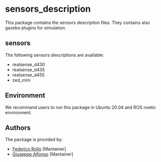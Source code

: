 # sensors_description

This package contains the sensors description files. They contains also gazebo plugins for simulation.

## sensors

The following sensors descriptions are available:

- realsense_d430
- realsense_d435
- realsense_d455
- zed_mini

## Environment

We recommand users to run this package in Ubuntu 20.04 and ROS noetic environment.

## Authors

The package is provided by:

- [Federico Rollo](https://github.com/FedericoRollo) [Mantainer]
- [Giuseppe Alfonso](https://github.com/GiuseppeAlfonso) [Mantainer]
